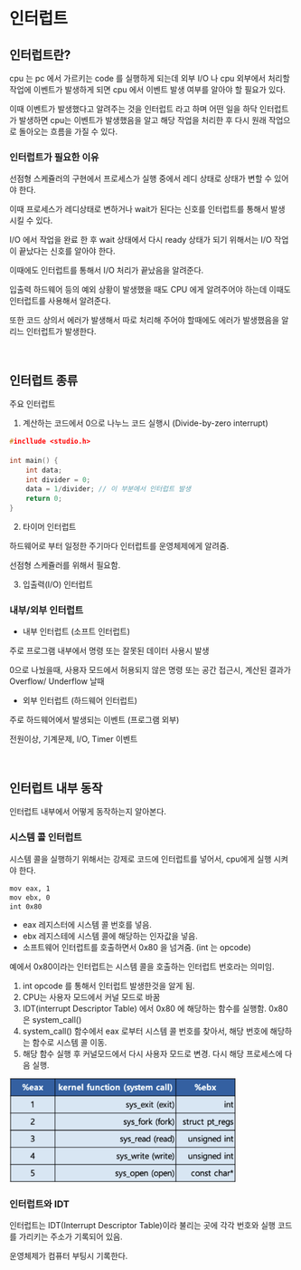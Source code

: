 # 인터럽트

## 인터럽트란?

cpu 는 pc 에서 가르키는 code 를 실행하게 되는데 외부 I/O 나 cpu 외부에서 처리할 작업에 이벤트가 발생하게 되면 cpu 에서 이벤트 발생 여부를 알아야 할 필요가 있다.

이때 이벤트가 발생했다고 알려주는 것을 인터럽트 라고 하며 어떤 일을 하닥 인터럽트가 발생하면 cpu는 이벤트가 발생했음을 알고 해당 작업을 처리한 후 다시 원래 작업으로 돌아오는 흐름을 가질 수 있다.

### 인터럽트가 필요한 이유

선점형 스케쥴러의 구현에서 프로세스가 실행 중에서 레디 상태로 상태가 변할 수 있어야 한다.

이때 프로세스가 레디상태로 변하거나 wait가 된다는 신호를 인터럽트를 통해서 발생 시킬 수 있다.

I/O 에서 작업을 완료 한 후 wait 상태에서 다시 ready 상태가 되기 위해서는 I/O 작업이 끝났다는 신호를 알아야 한다.

이때에도 인터럽트를 통해서 I/O 처리가 끝났음을 알려준다.

입출력 하드웨어 등의 예외 상황이 발생했을 때도 CPU 에게 알려주어야 하는데 이때도 인터럽트를 사용해서 알려준다.

또한 코드 상의서 에러가 발생해서 따로 처리해 주어야 할때에도 에러가 발생했음을 알리느 인터럽트가 발생한다.

<br/>

## 인터럽트 종류

주요 인터럽트

1. 계산하는 코드에서 0으로 나누느 코드 실행시 (Divide-by-zero interrupt)

```c
#incllude <studio.h>

int main() {
	int data;
	int divider = 0;
	data = 1/divider; // 이 부분에서 인터럽트 발생
	return 0;
}
```

2. 타이머 인터럽트

하드웨어로 부터 일정한 주기마다 인터럽트를 운영체제에게 알려줌.

선점형 스케쥴러를 위해서 필요함.

3. 입출력(I/O) 인터럽트

### 내부/외부 인터럽트

- 내부 인터럽트 (소프트 인터럽트)

주로 프로그램 내부에서 명령 또는 잘못된 데이터 사용시 발생

0으로 나눴을때, 사용자 모드에서 허용되지 않은 명령 또는 공간 접근시, 계산된 결과가 Overflow/ Underflow 날때

- 외부 인터럽트 (하드웨어 인터럽트)

주로 하드웨어에서 발생되는 이벤트 (프로그램 외부)

전원이상, 기계문제, I/O, Timer 이벤트

<br/>

## 인터럽트 내부 동작

인터럽트 내부에서 어떻게 동작하는지 알아본다.

### 시스템 콜 인터럽트

시스템 콜을 실행하기 위해서는 강제로 코드에 인터럽트를 넣어서, cpu에게 실행 시켜야 한다.

```
mov eax, 1
mov ebx, 0
int 0x80
```

- eax 레지스터에 시스템 콜 번호를 넣음.
- ebx 레지스테에 시스템 콜에 해당하는 인자값을 넣음.
- 소프트웨어 인터럽트를 호출하면서 0x80 을 넘겨줌. (int 는 opcode)

예에서 0x80이라는 인터럽트는 시스템 콜을 호출하는 인터럽트 번호라는 의미임.

1. int opcode 를 통해서 인터럽트 발생한것을 알게 됨.
2. CPU는 사용자 모드에서 커널 모드로 바꿈
3. IDT(interrupt Descriptor Table) 에서 0x80 에 해당하는 함수를 실행함. 0x80은 system_call()
4. system_call() 함수에서 eax 로부터 시스템 콜 번호를 찾아서, 해당 번호에 해당하는 함수로 시스템 콜 이동.
5. 해당 함수 실행 후 커널모드에서 다시 사용자 모드로 변경. 다시 해당 프로세스에 다음 실행.

<img src="imgs/210729-인터럽트/1.png" width="400"> 

<br/>

### 인터럽트와 IDT
인터럽트는 IDT(Interrupt Descriptor Table)이라 불리는 곳에 각각 번호와 실행 코드를 가리키는 주소가 기록되어 있음. 

운영체제가 컴퓨터 부팅시 기록한다. 


